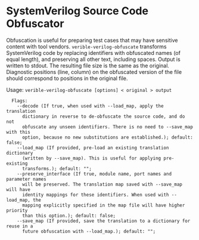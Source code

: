 # SystemVerilog Source Code Obfuscator

<!--*
freshness: { owner: 'fangism' reviewed: '2020-10-05' }
*-->

Obfuscation is useful for preparing test cases that may have sensitive content
with tool vendors. `verible-verilog-obfuscate` transforms SystemVerilog code by
replacing identifiers with obfuscated names (of equal length), and preserving
all other text, including spaces. Output is written to stdout. The resulting
file size is the same as the original. Diagnostic positions (line, column) on
the obfuscated version of the file should correspond to positions in the
original file.

Usage: `verible-verilog-obfuscate [options] < original > output`

```
  Flags:
    --decode (If true, when used with --load_map, apply the translation
      dictionary in reverse to de-obfuscate the source code, and do not
      obfuscate any unseen identifiers. There is no need to --save_map with this
      option, because no new substitutions are established.); default: false;
    --load_map (If provided, pre-load an existing translation dictionary
      (written by --save_map). This is useful for applying pre-existing
      transforms.); default: "";
    --preserve_interface (If true, module name, port names and parameter names
      will be preserved. The translation map saved with --save_map will have
      identity mappings for these identifiers. When used with --load_map, the
      mapping explicitly specified in the map file will have higher priority
      than this option.); default: false;
    --save_map (If provided, save the translation to a dictionary for reuse in a
      future obfuscation with --load_map.); default: "";
```
